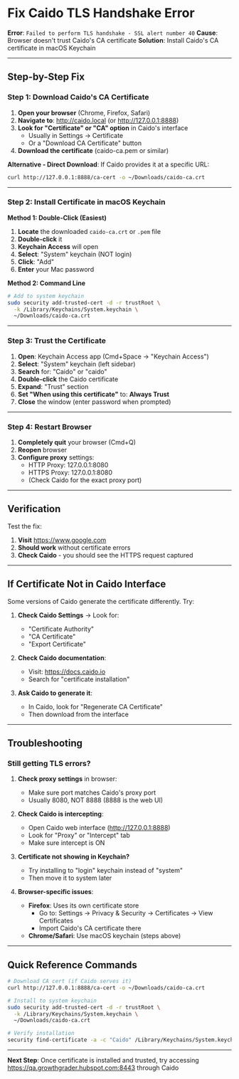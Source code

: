 # Fix Caido TLS Handshake Error

**Error**: `Failed to perform TLS handshake - SSL alert number 40`
**Cause**: Browser doesn't trust Caido's CA certificate
**Solution**: Install Caido's CA certificate in macOS Keychain

---

## Step-by-Step Fix

### Step 1: Download Caido's CA Certificate

1. **Open your browser** (Chrome, Firefox, Safari)
2. **Navigate to**: http://caido.local (or http://127.0.0.1:8888)
3. **Look for "Certificate" or "CA" option** in Caido's interface
   - Usually in Settings → Certificate
   - Or a "Download CA Certificate" button
4. **Download the certificate** (caido-ca.pem or similar)

**Alternative - Direct Download**:
If Caido provides it at a specific URL:
```bash
curl http://127.0.0.1:8888/ca-cert -o ~/Downloads/caido-ca.crt
```

---

### Step 2: Install Certificate in macOS Keychain

**Method 1: Double-Click (Easiest)**
1. **Locate** the downloaded `caido-ca.crt` or `.pem` file
2. **Double-click** it
3. **Keychain Access** will open
4. **Select**: "System" keychain (NOT login)
5. **Click**: "Add"
6. **Enter** your Mac password

**Method 2: Command Line**
```bash
# Add to system keychain
sudo security add-trusted-cert -d -r trustRoot \
  -k /Library/Keychains/System.keychain \
  ~/Downloads/caido-ca.crt
```

---

### Step 3: Trust the Certificate

1. **Open**: Keychain Access app (Cmd+Space → "Keychain Access")
2. **Select**: "System" keychain (left sidebar)
3. **Search** for: "Caido" or "caido"
4. **Double-click** the Caido certificate
5. **Expand**: "Trust" section
6. **Set "When using this certificate"** to: **Always Trust**
7. **Close** the window (enter password when prompted)

---

### Step 4: Restart Browser

1. **Completely quit** your browser (Cmd+Q)
2. **Reopen** browser
3. **Configure proxy** settings:
   - HTTP Proxy: 127.0.0.1:8080
   - HTTPS Proxy: 127.0.0.1:8080
   - (Check Caido for the exact proxy port)

---

## Verification

Test the fix:
1. **Visit** https://www.google.com
2. **Should work** without certificate errors
3. **Check Caido** - you should see the HTTPS request captured

---

## If Certificate Not in Caido Interface

Some versions of Caido generate the certificate differently. Try:

1. **Check Caido Settings** → Look for:
   - "Certificate Authority"
   - "CA Certificate"
   - "Export Certificate"

2. **Check Caido documentation**:
   - Visit: https://docs.caido.io
   - Search for "certificate installation"

3. **Ask Caido to generate it**:
   - In Caido, look for "Regenerate CA Certificate"
   - Then download from the interface

---

## Troubleshooting

### Still getting TLS errors?

1. **Check proxy settings** in browser:
   - Make sure port matches Caido's proxy port
   - Usually 8080, NOT 8888 (8888 is the web UI)

2. **Check Caido is intercepting**:
   - Open Caido web interface (http://127.0.0.1:8888)
   - Look for "Proxy" or "Intercept" tab
   - Make sure intercept is ON

3. **Certificate not showing in Keychain?**
   - Try installing to "login" keychain instead of "system"
   - Then move it to system later

4. **Browser-specific issues**:
   - **Firefox**: Uses its own certificate store
     - Go to: Settings → Privacy & Security → Certificates → View Certificates
     - Import Caido's CA certificate there
   - **Chrome/Safari**: Use macOS keychain (steps above)

---

## Quick Reference Commands

```bash
# Download CA cert (if Caido serves it)
curl http://127.0.0.1:8888/ca-cert -o ~/Downloads/caido-ca.crt

# Install to system keychain
sudo security add-trusted-cert -d -r trustRoot \
  -k /Library/Keychains/System.keychain \
  ~/Downloads/caido-ca.crt

# Verify installation
security find-certificate -a -c "Caido" /Library/Keychains/System.keychain
```

---

**Next Step**: Once certificate is installed and trusted, try accessing https://qa.growthgrader.hubspot.com:8443 through Caido
